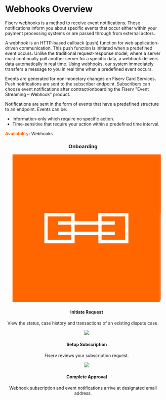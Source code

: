 # Webhooks Overview

Fiserv webhooks is a method to receive event notifications. Those notifications inform you about specific events that occur either within your payment processing systems or are passed through from external actors.

A webhook is an HTTP-based callback (push) function for web application-driven communication. This push function is initiated when a predefined event occurs. Unlike the traditional request-response model, where a server must continually poll another server for a specific data, a webhook delivers data automatically in real time. Using webhooks, our system immediately transfers a message to you in real time when a predefined event occurs.

Events are generated for non-monetary changes on Fiserv Card Services. Push notifications are sent to the subscriber endpoint. Subscribers can choose event notifications after contract/onboarding the Fiserv "Event Streaming – Webhook" product.

Notifications are sent in the form of events that have a predefined structure to an endpoint. Events can be:

 * Information-only which require no specific action.
 * Time-sensitive that require your action within a predefined time interval.

 

**<span style="color:#ff6600;">Availability:</span>** Webhooks

 <h3 style="text-align: center">Onboarding</h3>

<style>
.col-md-4 ul li {
    list-style: none;
}
</style>

<div class="row" style="text-align:center;" markdown=1>
<div class="col-md-4" markdown=1>

*   ![](assets/images/icon_webhook.png)
    
    #### Initiate Request
    
   View the status, case history and transactions of an existing dispute case.

</div>
<div class="col-md-4" markdown=1>

*   ![](assets/images/con_webhook2.png)

    #### Setup Subscription
    
    Fiserv reviews your subscription request. 

</div>
<div class="col-md-4" markdown=1>

*   ![](assets/images/con_webhook3.png)
    
    #### Complete Approval
    
   Webhook subscription and event notifications arrive at designated email address.
    
</div>
</div>
